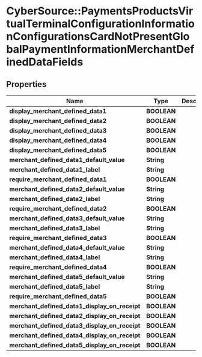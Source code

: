 # CyberSource::PaymentsProductsVirtualTerminalConfigurationInformationConfigurationsCardNotPresentGlobalPaymentInformationMerchantDefinedDataFields

## Properties
Name | Type | Description | Notes
------------ | ------------- | ------------- | -------------
**display_merchant_defined_data1** | **BOOLEAN** |  | [optional] 
**display_merchant_defined_data2** | **BOOLEAN** |  | [optional] 
**display_merchant_defined_data3** | **BOOLEAN** |  | [optional] 
**display_merchant_defined_data4** | **BOOLEAN** |  | [optional] 
**display_merchant_defined_data5** | **BOOLEAN** |  | [optional] 
**merchant_defined_data1_default_value** | **String** |  | [optional] 
**merchant_defined_data1_label** | **String** |  | [optional] 
**require_merchant_defined_data1** | **BOOLEAN** |  | [optional] 
**merchant_defined_data2_default_value** | **String** |  | [optional] 
**merchant_defined_data2_label** | **String** |  | [optional] 
**require_merchant_defined_data2** | **BOOLEAN** |  | [optional] 
**merchant_defined_data3_default_value** | **String** |  | [optional] 
**merchant_defined_data3_label** | **String** |  | [optional] 
**require_merchant_defined_data3** | **BOOLEAN** |  | [optional] 
**merchant_defined_data4_default_value** | **String** |  | [optional] 
**merchant_defined_data4_label** | **String** |  | [optional] 
**require_merchant_defined_data4** | **BOOLEAN** |  | [optional] 
**merchant_defined_data5_default_value** | **String** |  | [optional] 
**merchant_defined_data5_label** | **String** |  | [optional] 
**require_merchant_defined_data5** | **BOOLEAN** |  | [optional] 
**merchant_defined_data1_display_on_receipt** | **BOOLEAN** |  | [optional] 
**merchant_defined_data2_display_on_receipt** | **BOOLEAN** |  | [optional] 
**merchant_defined_data3_display_on_receipt** | **BOOLEAN** |  | [optional] 
**merchant_defined_data4_display_on_receipt** | **BOOLEAN** |  | [optional] 
**merchant_defined_data5_display_on_receipt** | **BOOLEAN** |  | [optional] 



